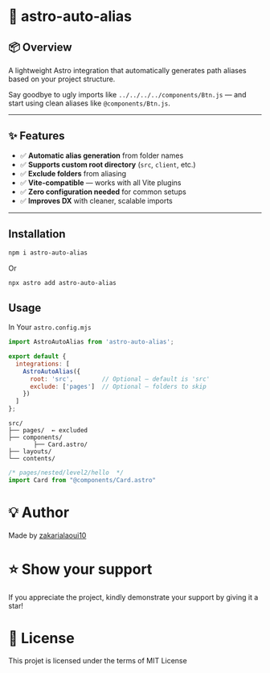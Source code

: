 # 🚀 astro-auto-alias
## 📦 Overview
A lightweight Astro integration that automatically generates path aliases based on your project structure.

Say goodbye to ugly imports like `../../../../components/Btn.js` — and start using clean aliases like `@components/Btn.js`.

---
## ✨ Features

- ✅ **Automatic alias generation** from folder names
- ✅ **Supports custom root directory** (`src`, `client`, etc.)
- ✅ **Exclude folders** from aliasing 
- ✅ **Vite-compatible** — works with all Vite plugins
- ✅ **Zero configuration needed** for common setups
- ✅ **Improves DX** with cleaner, scalable imports

---

## Installation 

```bash
npm i astro-auto-alias
```

Or 

```bash
npx astro add astro-auto-alias
```

## Usage

In Your `astro.config.mjs`
```js
import AstroAutoAlias from 'astro-auto-alias';

export default {
  integrations: [
    AstroAutoAlias({
      root: 'src',        // Optional — default is 'src'
      exclude: ['pages']  // Optional — folders to skip
    })
  ]
};

```

```
src/
├── pages/  ← excluded
├── components/
       ├── Card.astro/
├── layouts/
└── contents/ 
```
```js
/* pages/nested/level2/hello  */
import Card from "@components/Card.astro"
```

# 💡 Author
Made by [zakarialaoui10](https://github.com/zakarialaoui10)

# ⭐️ Show your support
If you appreciate the project, kindly demonstrate your support by giving it a star!

# 📄 License
This projet is licensed under the terms of MIT License

